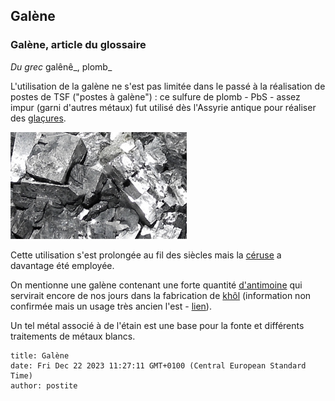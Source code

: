 ## Galène
### Galène, article du glossaire
 _Du grec_ galênê_, plomb_

L'utilisation de la galène ne s'est pas limitée dans le passé à la réalisation de postes de TSF ("postes à galène") : ce sulfure de plomb - PbS - assez impur (garni d'autres métaux) fut utilisé dès l'Assyrie antique pour réaliser des [glaçures](glacure.html).

![](images/galene.jpg)

Cette utilisation s'est prolongée au fil des siècles mais la [céruse](ceruse.html) a davantage été employée.

On mentionne une galène contenant une forte quantité [d'antimoine](antimoine.html) qui servirait encore de nos jours dans la fabrication de [khôl](khol.html) (information non confirmée mais un usage très ancien l'est - [lien](hitechvertusplomb.html#ebers)).

Un tel métal associé à de l'étain est une base pour la fonte et différents traitements de métaux blancs.


```
title: Galène
date: Fri Dec 22 2023 11:27:11 GMT+0100 (Central European Standard Time)
author: postite
```
